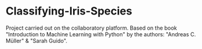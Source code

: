 # Classifying-Iris-Species
Project carried out on the collaboratory platform. Based on the book "Introduction to Machine Learning with Python" by the authors: "Andreas C. Müller" &amp; "Sarah Guido".
